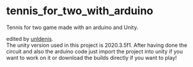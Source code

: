 # tennis_for_two_with_arduino
Tennis for two game made with an arduino and Unity.

edited by <a href="https://github.com/unldenis">unldenis</a>.
<br>
The unity version used in this project is 2020.3.5f1. After having done the circuit and also the arduino code just import the project into unity if you want to work on it or download the builds directly if you want to play!
